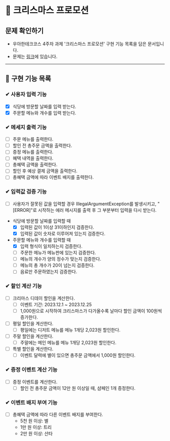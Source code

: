 # 📙 크리스마스 프로모션

## 문제 확인하기

- 우아한테크코스 4주차 과제 '크리스마스 프로모션' 구현 기능 목록을 담은 문서입니다.
- 문제는 [링크](https://github.com/woowacourse-precourse/java-christmas-6)에 있습니다.

---

## 🌟 구현 기능 목록

### ✔ 사용자 입력 기능

- [x] 식당에 방문할 날짜를 입력 받는다.
- [x] 주문할 메뉴와 개수를 입력 받는다.

### ✔ 메세지 출력 기능

- [ ] 주문 메뉴를 출력한다.
- [ ] 할인 전 총주문 금액을 출력한다.
- [ ] 증정 메뉴를 출력한다.
- [ ] 혜택 내역을 출력한다.
- [ ] 총혜택 금액을 출력한다.
- [ ] 할인 후 예상 결제 금액을 출력한다.
- [ ] 총혜택 금액에 따라 이벤트 배지를 출력한다.

### ✔ 입력값 검증 기능

- [ ] 사용자가 잘못된 값을 입력할 경우 IllegalArgumentException를 발생시키고, "[ERROR]"로 시작하는 에러 메시지를 출력 후 그 부분부터 입력을 다시 받는다.
- 식당에 방문할 날짜를 입력할 때
    - [x] 입력된 값이 1이상 31이하인지 검증한다.
    - [x] 입력된 값이 숫자로 이루어져 있는지 검증한다.
- 주문할 메뉴와 개수를 입력할 때
    - [x] 입력 형식이 일치하는지 검증한다.
    - [ ] 주문한 메뉴가 메뉴판에 있는지 검증한다.
    - [ ] 메뉴의 개수가 양의 정수가 맞는지 검증한다.
    - [ ] 메뉴의 총 개수가 20이 넘는지 검증한다.
    - [ ] 음료만 주문하였는지 검증한다.

### ✔ 할인 계산 기능

- [ ] 크리마스 디데이 할인을 계산한다.
    - [ ] 이벤트 기간: 2023.12.1 ~ 2023.12.25
    - [ ] 1,000원으로 시작하여 크리스마스가 다가올수록 날마다 할인 금액이 100원씩 증가한다.
- [ ] 평일 할인을 계산한다.
    - [ ] 평일에는 디저트 메뉴를 메뉴 1개당 2,023원 할인한다.
- [ ] 주말 할인을 계산한다.
    - [ ] 주말에는 메인 메뉴를 메뉴 1개당 2,023원 할인한다.
- [ ] 특별 할인을 계산한다.
    - [ ] 이벤트 달력에 별이 있으면 총주문 금액에서 1,000원 할인한다.

### ✔ 증정 이벤트 계산 기능

- [ ] 증정 이벤트를 계산한다.
    - [ ] 할인 전 총주문 금액이 12만 원 이상일 때, 샴페인 1개 증정한다.

### ✔ 이벤트 배지 부여 기능

- [ ] 총혜택 금액에 따라 다른 이벤트 배지를 부여한다.
    - 5천 원 이상: 별
    - 1만 원 이상: 트리
    - 2만 원 이상: 산타
